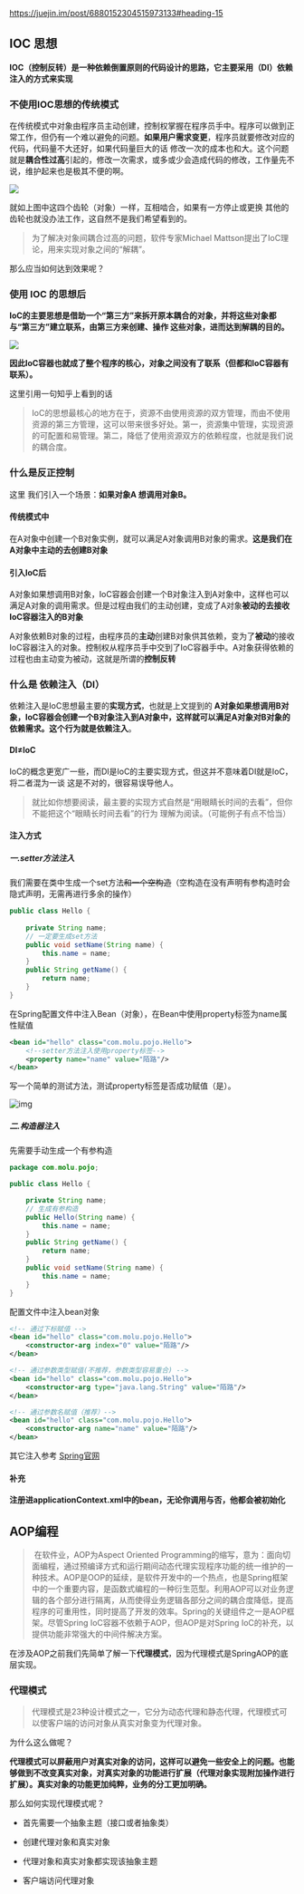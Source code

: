 https://juejin.im/post/6880152304515973133#heading-15

## IOC 思想

**IOC（控制反转）是一种依赖倒置原则的代码设计的思路，它主要采用（DI）依赖注入的方式来实现**

### 不使用IOC思想的传统模式

在传统模式中对象由程序员主动创建，控制权掌握在程序员手中。程序可以做到正常工作，但仍有一个难以避免的问题。**如果用户需求变更**，程序员就要修改对应的代码，代码量不大还好，如果代码量巨大的话 修改一次的成本也和大。这个问题就是**耦合性过高**引起的，修改一次需求，或多或少会造成代码的修改，工作量先不说，维护起来也是极其不便的啊。

![](./images/008.png)

就如上图中这四个齿轮（对象）一样，互相啮合，如果有一方停止或更换 其他的齿轮也就没办法工作，这自然不是我们希望看到的。

>  为了解决对象间耦合过高的问题，软件专家Michael Mattson提出了IoC理论，用来实现对象之间的“解耦”。

那么应当如何达到效果呢？



### 使用 IOC 的思想后

**IoC的主要思想是借助一个“第三方”来拆开原本耦合的对象，并将这些对象都与“第三方”建立联系，由第三方来创建、操作 这些对象，进而达到解耦的目的。**

![](./images/009.png)

**因此IoC容器也就成了整个程序的核心，对象之间没有了联系（但都和IoC容器有联系）。**



这里引用一句知乎上看到的话

> IoC的思想最核心的地方在于，资源不由使用资源的双方管理，而由不使用资源的第三方管理，这可以带来很多好处。第一，资源集中管理，实现资源的可配置和易管理。第二，降低了使用资源双方的依赖程度，也就是我们说的耦合度。

### 什么是反正控制

这里 我们引入一个场景：**如果对象A 想调用对象B。**

#### 传统模式中

在A对象中创建一个B对象实例，就可以满足A对象调用B对象的需求。**这是我们在A对象中主动的去创建B对象**

#### 引入IoC后

 A对象如果想调用B对象，IoC容器会创建一个B对象注入到A对象中，这样也可以满足A对象的调用需求。但是过程由我们的主动创建，变成了A对象**被动的去接收IoC容器注入的B对象**

A对象依赖B对象的过程，由程序员的**主动**创建B对象供其依赖，变为了**被动**的接收IoC容器注入的对象。控制权从程序员手中交到了IoC容器手中。A对象获得依赖的过程也由主动变为被动，这就是所谓的**控制反转**

### 什么是 依赖注入（DI）

依赖注入是IoC思想最主要的**实现方式**，也就是上文提到的 **A对象如果想调用B对象，IoC容器会创建一个B对象注入到A对象中，这样就可以满足A对象对B对象的依赖需求。**这个行为就是**依赖注入**。

#### DI≠IoC

IoC的概念更宽广一些，而DI是IoC的主要实现方式，但这并不意味着DI就是IoC，将二者混为一谈 这是不对的，很容易误导他人。

> 就比如你想要阅读，最主要的实现方式自然是“用眼睛长时间的去看”，但你不能把这个“眼睛长时间去看”的行为 理解为阅读。（可能例子有点不恰当）

#### 注入方式

##### 一.setter方法注入

我们需要在类中生成一个set方法~~和一个空构造~~（空构造在没有声明有参构造时会隐式声明，无需再进行多余的操作）

```java
public class Hello {
    
    private String name;
    // 一定要生成set方法
    public void setName(String name) {
        this.name = name;
    }
    public String getName() {
        return name;
    }
}
```

在Spring配置文件中注入Bean（对象），在Bean中使用property标签为name属性赋值

```xml
<bean id="hello" class="com.molu.pojo.Hello">
    <!--setter方法注入使用property标签-->
    <property name="name" value="陌路"/>
</bean>
```
写一个简单的测试方法，测试property标签是否成功赋值（是）。

![img](https://p3-juejin.byteimg.com/tos-cn-i-k3u1fbpfcp/d05f7f341e0740a5a30e2a6b312e5f43~tplv-k3u1fbpfcp-zoom-1.image)



##### 二.构造器注入

先需要手动生成一个有参构造

```java
package com.molu.pojo;

public class Hello {

    private String name;
    // 生成有参构造
    public Hello(String name) {
        this.name = name;
    }
    public String getName() {
        return name;
    }
    public void setName(String name) {
        this.name = name;
    }
}

```

配置文件中注入bean对象

```xml
<!-- 通过下标赋值 -->
<bean id="hello" class="com.molu.pojo.Hello">
    <constructor-arg index="0" value="陌路"/>
</bean>

<!-- 通过参数类型赋值(不推荐，参数类型容易重合) -->
<bean id="hello" class="com.molu.pojo.Hello">
    <constructor-arg type="java.lang.String" value="陌路"/>
</bean>

<!-- 通过参数名赋值（推荐）-->
<bean id="hello" class="com.molu.pojo.Hello">
    <constructor-arg name="name" value="陌路"/>
</bean>
```



其它注入参考 [Spring官网](https://docs.spring.io/spring-framework/docs/current/spring-framework-reference/core.html#beans-c-namespace)

#### 补充

**注册进applicationContext.xml中的bean，无论你调用与否，他都会被初始化**



## AOP编程

>​		在软件业，AOP为Aspect Oriented Programming的缩写，意为：面向切面编程，通过预编译方式和运行期间动态代理实现程序功能的统一维护的一种技术。AOP是OOP的延续，是软件开发中的一个热点，也是Spring框架中的一个重要内容，是函数式编程的一种衍生范型。利用AOP可以对业务逻辑的各个部分进行隔离，从而使得业务逻辑各部分之间的耦合度降低，提高程序的可重用性，同时提高了开发的效率。
>​		Spring的关键组件之一是AOP框架。尽管Spring IoC容器不依赖于AOP，但AOP是对Spring IoC的补充，以提供功能非常强大的中间件解决方案。
>
>

在涉及AOP之前我们先简单了解一下**代理模式**，因为代理模式是SpringAOP的底层实现。



### 代理模式

> 代理模式是23种设计模式之一，它分为动态代理和静态代理，代理模式可以使客户端的访问对象从真实对象变为代理对象。

为什么这么做呢？

**代理模式可以屏蔽用户对真实对象的访问，这样可以避免一些安全上的问题。也能够做到不改变真实对象，对真实对象的功能进行扩展（代理对象实现附加操作进行扩展）。真实对象的功能更加纯粹，业务的分工更加明确。**

那么如何实现代理模式呢？

- 首先需要一个抽象主题（接口或者抽象类）

- 创建代理对象和真实对象

- 代理对象和真实对象都实现该抽象主题

- 客户端访问代理对象

  